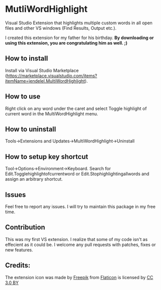 # MutliWordHighlight
Visual Studio Extension that highlights multiple custom words in all open files and other VS windows (Find Results, Output etc.).

I created this extension for my father for his birthday. **By downloading or using this extension, you are congratulating him as well. ;)**

## How to install
Install via Visual Studio Marketplace (https://marketplace.visualstudio.com/items?itemName=jendelel.MultiWordHighlight).

## How to use
Right click on any word under the caret and select Toggle highlight of current word in the MultiWordHighlight menu.

## How to uninstall
Tools->Extensions and Updates->MultiWordHighlight->Uninstall

## How to setup key shortcut
Tool->Options->Environment->Keyboard. Search for Edit.Togglehighlightofcurrentword or Edit.Stophighlightingallwords and assign an arbitrary shortcut.

## Issues
Feel free to report any issues. I will try to maintain this package in my free time.

## Contribution
This was my first VS extension. I realize that some of my code isn't as effecient as it could be. I welcome any pull requests with patches, fixes or new features. 

## Credits:
The extension icon was made by [Freepik](http://www.freepik.com) from [Flaticon](https://www.flaticon.com/) is licensed by <a href="http://creativecommons.org/licenses/by/3.0/" title="Creative Commons BY 3.0" target="_blank">CC 3.0 BY</a></div>
